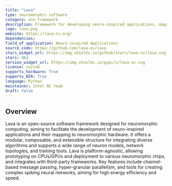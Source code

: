 ```yaml
---
title: "Lava"
type: neuromorphic-software
category: snn-framework
description: Framework for developing neuro-inspired applications, mapping them to neuromorphic hardware.
logo: lava.png
website: https://lava-nc.org/
dependencies: 
field_of_application: Neuro-inspired Applications
source_code: https://github.com/lava-nc/lava
stars_widget_url: https://img.shields.io/github/stars/lava-nc/lava.svg?style=social
stars: 462
version_widget_url: https://img.shields.io/pypi/v/lava-nc.svg
license: custom
supports_hardware: True
supports_NIR: True
language: Python
maintainer: Intel NC team
draft: false
---
```


## Overview
Lava is an open-source software framework designed for neuromorphic computing, aiming to facilitate the development of neuro-inspired applications and their mapping to neuromorphic hardware. It offers a modular, composable, and extensible structure for integrating diverse algorithms and supports a wide range of neuron models, network topologies, and training tools. Lava is platform-agnostic, allowing prototyping on CPUs/GPUs and deployment to various neuromorphic chips, and integrates with third-party frameworks. Key features include channel-based message passing, hyper-granular parallelism, and tools for creating complex spiking neural networks, aiming for high energy efficiency and speed.
